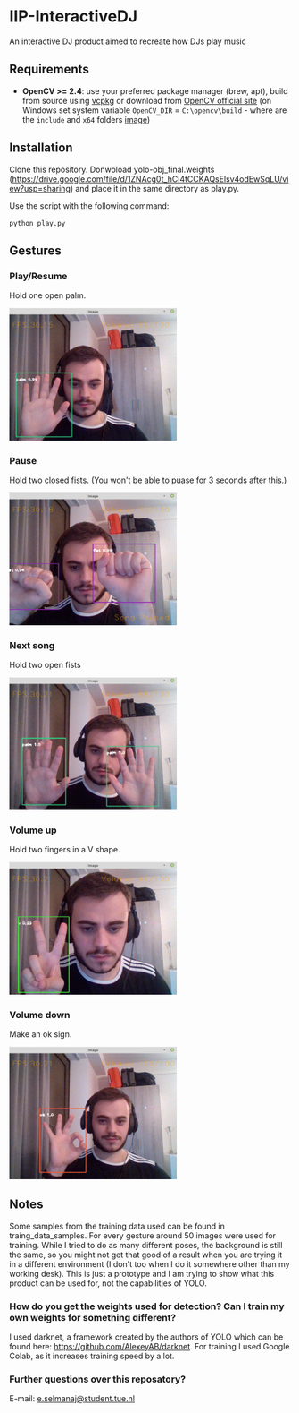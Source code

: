 # IIP-InteractiveDJ
An interactive DJ product aimed to recreate how DJs play music

## Requirements 
* **OpenCV >= 2.4**: use your preferred package manager (brew, apt), build from source using [vcpkg](https://github.com/Microsoft/vcpkg) or download from [OpenCV official site](https://opencv.org/releases.html) (on Windows set system variable `OpenCV_DIR` = `C:\opencv\build` - where are the `include` and `x64` folders [image](https://user-images.githubusercontent.com/4096485/53249516-5130f480-36c9-11e9-8238-a6e82e48c6f2.png))

## Installation
Clone this repository. Donwoload yolo-obj_final.weights (https://drive.google.com/file/d/1ZNAcg0t_hCi4tCCKAQsElsv4odEwSqLU/view?usp=sharing) and place it in the same directory as play.py. 

Use the script with the following command:
```
python play.py
```
## Gestures

### Play/Resume 

Hold one open palm.

<img src="https://github.com/trendi4/IIP-InteractiveDJ/blob/master/pictures_gestures/palm-play.png" width="300">

### Pause 

Hold two closed fists. (You won't be able to puase for 3 seconds after this.)

<img src="https://github.com/trendi4/IIP-InteractiveDJ/blob/master/pictures_gestures/two_fists_pause.png" width="300">

### Next song

Hold two open fists


<img src="https://github.com/trendi4/IIP-InteractiveDJ/blob/master/pictures_gestures/two_palms_nextsong.png" width="300">

### Volume up
Hold two fingers in a V shape.


<img src="https://github.com/trendi4/IIP-InteractiveDJ/blob/master/pictures_gestures/v_decrease_volume.png" width="300">

### Volume down

Make an ok sign.


<img src="https://github.com/trendi4/IIP-InteractiveDJ/blob/master/pictures_gestures/ok_increase_volume.png" width="300">


## Notes
Some samples from the training data used can be found in traing_data_samples. For every gesture around 50 images were used for training. While I tried to do as many different poses, the background is still the same, so you might not get that good of a result when you are trying it in a different environment (I don't too when I do it somewhere other than my working desk). This is just a prototype and I am trying to show what this product can be used for, not the capabilities of YOLO.

### How do you get the weights used for detection? Can I train my own weights for something different?

I used darknet, a framework created by the authors of YOLO which can be found here: https://github.com/AlexeyAB/darknet. For training I used Google Colab, as it increases training speed by a lot. 

### Further questions over this reposatory?

E-mail: e.selmanaj@student.tue.nl
